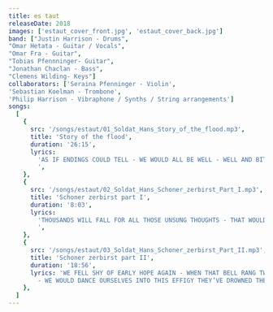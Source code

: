 ```yaml
---
title: es taut
releaseDate: 2018
images: ['estaut_cover_front.jpg', 'estaut_cover_back.jpg']
band: ["Justin Harrison - Drums",
"Omar Hetata - Guitar / Vocals",
"Omar Fra - Guitar",
"Tobias Pfennninger- Guitar",
"Jonathan Chaclan - Bass",
"Clemens Wilding- Keys"]
collaborators: ['Seraina Pfenninger - Violin', 
'Sebastian Koelman - Trombone',
'Philip Harrison - Vibraphone / Synths / String arrangements']
songs:
  [
    {
      src: '/songs/estaut/01_Soldat_Hans_Story_of_the_flood.mp3',
      title: 'Story of the flood',
      duration: '26:15',
      lyrics:
        'AS IF ENDINGS COULD TELL - WE WOULD ALL BE WELL - WELL AND BITTER - ON OUR MOST JOYFUL DAY WHEN THAT GREAT RAIN WOULD NOT COME - WE’D THEN DESCEND UPON OURSELVES - AS IF THIS FEVERED IDEA FINDS US ELSEWHERE WHEN THAT RAIN WOULD COME - WE WORRY NO MORE WHY - WE WORRY NO MORE ALL OUR DEARLY HELD BLAME WILL PASS ON BY - WHEN WE AWAKE HERE - WHEN WE AWAKE FROM THIS CARELESS DREAM - OF WHAT WILL NEVER BELONG (TO US) I TOILED MYSELF UPON THEM STONES - WHERE I WOULD LIE DOWN - WHERE I WOULD HIDE FROM THIS PRECIOUS LIGHT - THAT SHINES ON THE VEILED THE MOST SINCERE THOUGHT THAT I EVER HAD - WAS WHEN I LIED - THE MOST SINCERE THOUGHT THAT I EVER HAD - WAS WHEN I LIED ABOUT WHAT WILL BE - WHEN THAT GREAT RAIN WOULD NOT COME THERE WAS NO REFRAIN - THERE WAS JUST THIS ONE RAIN-SODDEN GOWN LEFT THERE - WITH GREAT CARE AND WITH FLOWERS FLOATING AROUND YOU - YELLING UP PRAYERS THOSE WE LEFT IN THE FIELD TO HEAL - NAMASTE - ALL THAT SHINES WOULD LIGHT OUR WAIT WE’LL OUTRUN OURSELVES - AS IF WE FELT THIS WIDENING TIDE RECEDE - AS IF WE (EVER) FELT THIS WHOLE WHEN THAT GREAT RAIN FALLS - SHINE LOW - SHINE - SHINE ON - SHINE FOR US ALL - SHINE ON THE VEILED AND GONE WITH OUR MOST HOPEFUL GLOW - SHINE - SHINE LOW - SHINE - SHINE ON - SHINE ON THE VEILED AND GONE
        ',
    },
    {
      src: '/songs/estaut/02_Soldat_Hans_Schoner_zerbirst_Part_I.mp3',
      title: 'Schoner zerbirst part I',
      duration: '8:03',
      lyrics:
        'THOUSANDS WILL FALL FOR ALL THOSE UNSUNG THOUGHTS - THAT WOULD TEAR OUR SELVES APART - AS WE STEPPED THROUGH THESE WATERS - THEY WASHED AWAY OUR FREQUENT DREAMS WE HAD - ALL THAT COULD SHINE WOULD LIGHT OUR BURNED DOWN EYES - IN WHICH WE WOULD DROWN OUR SIGHS - THOUSANDS WILL FALL FOR ALL THOSE UNSUNG THOUGHTS - THAT WOULD TEAR OUR SELVES APART - NO ONE ELSE SHOULD KNOW THIS - ALL THAT COULD SHINE WOULD LIGHT OUR BURNED DOWN EYES - IN WHICH WE WOULD DROWN OUR SIGHS - AS WE STEPPED THROUGH THESE WATERS - THEY WASHED AWAY OUR FREQUENT DREAMS WE HAD
        ',
    },
    {
      src: '/songs/estaut/03_Soldat_Hans_Schoner_zerbirst_Part_II.mp3',
      title: 'Schoner zerbirst part II',
      duration: '18:56',
      lyrics: 'WE FELL SHY OF EARLY HOPE AGAIN - WHEN THAT BELL RANG TWICE
        - WE WOULD DANCE OURSELVES INTO THIS EFFIGY THEY’VE DROWNED THERE - IN THAT RIVER NEAR THESE NIGHTMARES YOU’VE PORTRAYED - THOSE WHO RELIED ON THIS RAIN TO COME - WOULD ALL BE SO AWFULLY AMAZED - YOU WERE KEPT AT THIS UNKNOWN PLATEAU - PICTURED BY A THOUSAND GRINNING EYES - THAT LEND THEIR SIGHT TO YOU - (BUT) ALL THESE EYES - THEY AVOID TO SPELL OUT THE GIVEN - END TO END - END OF SHOT - 0.8 GRAVITY - YOU CAN WALK ON THIS - YOU CAN WALK ON THIS - YOU CAN WALK ON THIS - YOU CAN WALK ON THIS - À DIEU - IT’S A HULL BREACH - QUARTER DOWN - LIKE WATER IT GROWS - THIS WEIGHS A BILLION TONNES - THIS WEIGHS A LOT',
    },
  ]
---
```

